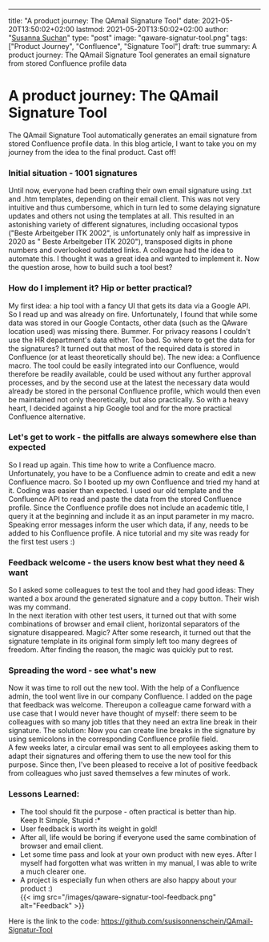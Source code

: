 ---
title: "A product journey: The QAmail Signature Tool"
date: 2021-05-20T13:50:02+02:00
lastmod: 2021-05-20T13:50:02+02:00
author: "[Susanna Suchan](https://github.com/susisonnenschein)"
type: "post"
image: "qaware-signatur-tool.png"
tags: ["Product Journey", "Confluence", "Signature Tool"]
draft: true
summary: A product journey: The QAmail Signature Tool generates an email signature from stored Confluence profile data

# A product journey: The QAmail Signature Tool

The QAmail Signature Tool automatically generates an email signature from stored Confluence profile data. In this blog article, I want to take you on my journey from the idea to the final product. Cast off! 

### Initial situation - 1001 signatures
Until now, everyone had been crafting their own email signature using .txt and .htm templates, depending on their email client. This was not very intuitive and thus cumbersome, which in turn led to some delaying signature updates and others not using the templates at all. This resulted in an astonishing variety of different signatures, including occasional typos ("Beste Arbeitgeber ITK 2002", is unfortunately only half as impressive in 2020 as " Beste Arbeitgeber ITK 2020"), transposed digits in phone numbers and overlooked outdated links. A colleague had the idea to automate this. I thought it was a great idea and wanted to implement it. Now the question arose, how to build such a tool best?

### How do I implement it? Hip or better practical? 
My first idea: a hip tool with a fancy UI that gets its data via a Google API. So I read up and was already on fire. Unfortunately, I found that while some data was stored in our Google Contacts, other data (such as the QAware location used) was missing there. Bummer. For privacy reasons I couldn't use the HR department's data either. Too bad. So where to get the data for the signatures? It turned out that most of the required data is stored in Confluence (or at least theoretically should be). The new idea: a Confluence macro. The tool could be easily integrated into our Confluence, would therefore be readily available, could be used without any further approval processes, and by the second use at the latest the necessary data would already be stored in the personal Confluence profile, which would then even be maintained not only theoretically, but also practically. So with a heavy heart, I decided against a hip Google tool and for the more practical Confluence alternative.

### Let's get to work - the pitfalls are always somewhere else than expected
So I read up again. This time how to write a Confluence macro. Unfortunately, you have to be a Confluence admin to create and edit a new Confluence macro. So I booted up my own Confluence and tried my hand at it. Coding was easier than expected. I used our old template and the Confluence API to read and paste the data from the stored Confluence profile. Since the Confluence profile does not include an academic title, I query it at the beginning and include it as an input parameter in my macro. Speaking error messages inform the user which data, if any, needs to be added to his Confluence profile. A nice tutorial and my site was ready for the first test users :)

### Feedback welcome - the users know best what they need & want
So I asked some colleagues to test the tool and they had good ideas: They wanted a box around the generated signature and a copy button. Their wish was my command.   
In the next iteration with other test users, it turned out that with some combinations of browser and email client, horizontal separators of the signature disappeared. Magic? After some research, it turned out that the signature template in its original form simply left too many degrees of freedom. After finding the reason, the magic was quickly put to rest. 

### Spreading the word - see what's new
Now it was time to roll out the new tool. With the help of a Confluence admin, the tool went live in our company Confluence. I added on the page that feedback was welcome. Thereupon a colleague came forward with a use case that I would never have thought of myself: there seem to be colleagues with so many job titles that they need an extra line break in their signature. The solution: Now you can create line breaks in the signature by using semicolons in the corresponding Confluence profile field.  
A few weeks later, a circular email was sent to all employees asking them to adapt their signatures and offering them to use the new tool for this purpose. Since then, I've been pleased to receive a lot of positive feedback from colleagues who just saved themselves a few minutes of work.  

### Lessons Learned:
* The tool should fit the purpose - often practical is better than hip.  
Keep It Simple, Stupid :*
* User feedback is worth its weight in gold!
* After all, life would be boring if everyone used the same combination of browser and email client.
* Let some time pass and look at your own product with new eyes. After I myself had forgotten what was written in my manual, I was able to write a much clearer one.
* A project is especially fun when others are also happy about your product :)  
{{< img src="/images/qaware-signatur-tool-feedback.png" alt="Feedback" >}}

Here is the link to the code: https://github.com/susisonnenschein/QAmail-Signatur-Tool
